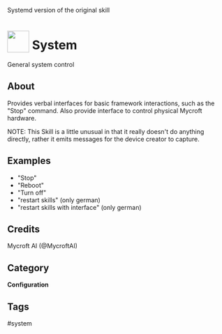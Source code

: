 Systemd version of the original skill

# <img src='https://raw.githack.com/FortAwesome/Font-Awesome/master/svgs/solid/cog.svg' card_color='#40DBB0' width='50' height='50' style='vertical-align:bottom'/> System
General system control

## About
Provides verbal interfaces for basic framework interactions, such as the
"Stop" command.  Also provide interface to control physical Mycroft hardware.

NOTE: This Skill is a little unusual in that it really doesn't do anything
directly, rather it emits messages for the device creator to capture.


## Examples
* "Stop"
* "Reboot"
* "Turn off"
* "restart skills" (only german)
* "restart skills with interface" (only german)

## Credits
Mycroft AI (@MycroftAI)

## Category
**Configuration**

## Tags
#system
